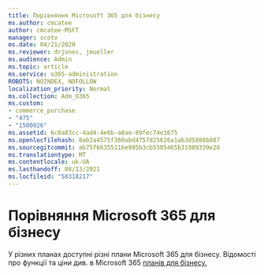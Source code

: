 ```yaml
---
title: Порівняння Microsoft 365 для бізнесу
ms.author: cmcatee
author: cmcatee-MSFT
manager: scotv
ms.date: 04/21/2020
ms.reviewer: drjones, jmueller
ms.audience: Admin
ms.topic: article
ms.service: o365-administration
ROBOTS: NOINDEX, NOFOLLOW
localization_priority: Normal
ms.collection: Adm_O365
ms.custom:
- commerce_purchase
- "475"
- "1500026"
ms.assetid: 6c0a83cc-4ad4-4e6b-a8ae-89fec74e1675
ms.openlocfilehash: 0ab2a4575f360abd4757d25626a1ab3d5888b887
ms.sourcegitcommit: ab75f66355116e995b3cb5505465b31989339e28
ms.translationtype: MT
ms.contentlocale: uk-UA
ms.lasthandoff: 08/13/2021
ms.locfileid: "58318217"
---
```

# <a name="compare-microsoft-365-for-business"></a>Порівняння Microsoft 365 для бізнесу

У різних планах доступні різні плани Microsoft 365 для бізнесу. Відомості про функції та ціни див. в Microsoft 365 [планів для бізнесу.](https://www.microsoft.com/microsoft-365/business/compare-all-microsoft-365-business-products)  